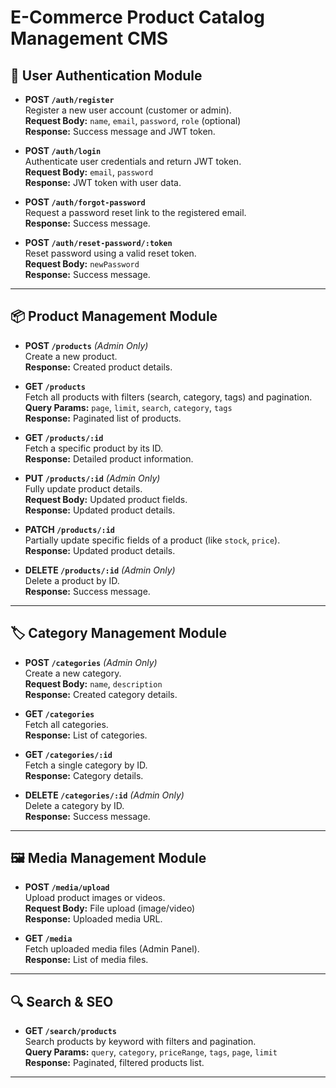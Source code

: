 # E-Commerce Product Catalog Management CMS

## 🛒 User Authentication Module

- **POST `/auth/register`**  
  Register a new user account (customer or admin).  
  **Request Body:** `name`, `email`, `password`, `role` (optional)  
  **Response:** Success message and JWT token.

- **POST `/auth/login`**  
  Authenticate user credentials and return JWT token.  
  **Request Body:** `email`, `password`  
  **Response:** JWT token with user data.

- **POST `/auth/forgot-password`**  
  Request a password reset link to the registered email.  
  **Response:** Success message.

- **POST `/auth/reset-password/:token`**  
  Reset password using a valid reset token.  
  **Request Body:** `newPassword`  
  **Response:** Success message.

---

## 📦 Product Management Module

- **POST `/products`** *(Admin Only)*  
  Create a new product.  
  **Response:** Created product details.

- **GET `/products`**  
  Fetch all products with filters (search, category, tags) and pagination.  
  **Query Params:** `page`, `limit`, `search`, `category`, `tags`  
  **Response:** Paginated list of products.

- **GET `/products/:id`**  
  Fetch a specific product by its ID.  
  **Response:** Detailed product information.

- **PUT `/products/:id`** *(Admin Only)*  
  Fully update product details.  
  **Request Body:** Updated product fields.  
  **Response:** Updated product details.

- **PATCH `/products/:id`**  
  Partially update specific fields of a product (like `stock`, `price`).  
  **Response:** Updated product details.

- **DELETE `/products/:id`** *(Admin Only)*  
  Delete a product by ID.  
  **Response:** Success message.

---

## 🏷️ Category Management Module

- **POST `/categories`** *(Admin Only)*  
  Create a new category.  
  **Request Body:** `name`, `description`  
  **Response:** Created category details.

- **GET `/categories`**  
  Fetch all categories.  
  **Response:** List of categories.

- **GET `/categories/:id`**  
  Fetch a single category by ID.  
  **Response:** Category details.

- **DELETE `/categories/:id`** *(Admin Only)*  
  Delete a category by ID.  
  **Response:** Success message.

---

## 🖼️ Media Management Module

- **POST `/media/upload`**  
  Upload product images or videos.  
  **Request Body:** File upload (image/video)  
  **Response:** Uploaded media URL.

- **GET `/media`**  
  Fetch uploaded media files (Admin Panel).  
  **Response:** List of media files.

---

## 🔍 Search & SEO

- **GET `/search/products`**  
  Search products by keyword with filters and pagination.  
  **Query Params:** `query`, `category`, `priceRange`, `tags`, `page`, `limit`  
  **Response:** Paginated, filtered products list.

---
